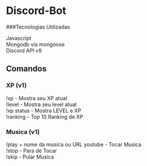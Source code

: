 # Discord-Bot
###Tecnologias Utilizadas

Javascript  <br/>
Mongodb via mongoose <br/>
Discord API v9 <br/>

## Comandos

### XP (v1)
!xp - Mostra seu XP atual <br/>
!level - Mostra seu level atual <br/>
!xp status - Mostra LEVEL e XP <br/>
!ranking - Top 10 Ranking de XP <br/>


### Musica (v1)

!play + nome da musica ou URL youtube  - Tocar Musica <br/>
!stop - Para de Tocar <br/> 
!skip - Pular Musica <br/> 
